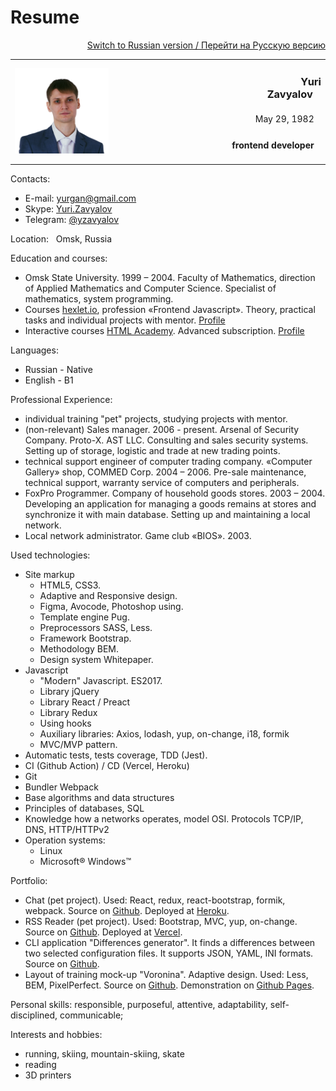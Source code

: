 
# Resume

<p align=right>
  <a href="/README.md">Switch to Russian version / Перейти на Русскую версию</a>
</p>

<table width="100%">
  <col width="25%">
  <col width="25%">
  <col width="50%">
  <tr>
    <td rowspan="3" colspan="2" width="25%">
      <img src="assets/me320-whitebg.png" alt="Photo" width="150">
    </td>
    <td align="right">
      <h3>&nbsp;&nbsp;&nbsp;&nbsp;&nbsp;&nbsp;&nbsp;&nbsp;&nbsp;&nbsp;&nbsp;&nbsp;&nbsp;&nbsp;&nbsp;&nbsp;&nbsp;&nbsp;&nbsp;&nbsp;&nbsp;&nbsp;&nbsp;&nbsp;&nbsp;&nbsp;&nbsp;&nbsp;&nbsp;&nbsp;&nbsp;&nbsp;&nbsp;&nbsp;&nbsp;&nbsp;&nbsp;&nbsp;&nbsp;&nbsp;&nbsp;&nbsp;&nbsp;&nbsp;&nbsp;&nbsp;&nbsp;&nbsp;&nbsp;&nbsp;&nbsp;&nbsp;&nbsp;&nbsp;Yuri Zavyalov&nbsp;&nbsp;&nbsp;</h3>
    </td>
  </tr>
  <tr>
    <td align="right">
      May 29, 1982&nbsp;&nbsp;&nbsp;
    </td>
  </tr>
  <tr>
    <td align="right">
      <h4>frontend developer&nbsp;&nbsp;&nbsp;</h4>
    </td>
  </tr>
</table>

Contacts:
* E-mail: 	[yurgan@gmail.com](mailto:yurgan@gmail.com)
* Skype:			[Yuri.Zavyalov](skype:yuri.zavyalov)
* Telegram: [@yzavyalov](https://telegram.me/yzavyalov)

Location: &nbsp; Omsk, Russia

Education and courses:
* Omsk State University. 1999 – 2004.  Faculty of Mathematics, 
direction of Applied Mathematics and Computer Science. 
Specialist of mathematics, system programming.
* Courses [hexlet.io](https://hexlet.io), profession «Frontend Javascript». Theory, practical tasks and individual projects with mentor. [Profile](https://ru.hexlet.io/u/yzav)
* Interactive courses [HTML Academy](https://htmlacademy.ru). Advanced subscription. [Profile](https://htmlacademy.ru/profile/yz)

Languages:
* Russian - Native
* English - B1 

Professional Experience: 
* individual training "pet" projects, studying projects with mentor.
* (non-relevant) Sales manager. 2006 - present. Arsenal of Security Company. Proto-X. AST LLC. Consulting and sales security systems. Setting up of storage, logistic and trade at new trading points.
* technical support engineer of computer trading company. «Computer Gallery» shop, COMMED Corp. 2004 – 2006. Pre-sale maintenance, technical support, warranty service of computers and peripherals.
* FoxPro Programmer. Company of household goods stores. 2003 – 2004. Developing an application for managing a goods remains at stores and synchronize it with main database. Setting up and maintaining a local network.
* Local network administrator. Game club «BIOS». 2003.

Used technologies:
* Site markup
    * HTML5, CSS3.
    * Adaptive and Responsive design.
    * Figma, Avocode, Photoshop using.
    * Template engine Pug.
    * Preprocessors SASS, Less.
    * Framework Bootstrap.
    * Methodology BEM.
    * Design system Whitepaper.
* Javascript
    * "Modern" Javascript. ES2017.
    * Library jQuery
    * Library React  / Preact
    * Library Redux
    * Using hooks
    * Auxiliary libraries: Axios, lodash, yup, on-change, i18, formik
    * MVC/MVP pattern.
* Automatic tests, tests coverage, TDD (Jest).
* CI (Github Action) / CD (Vercel, Heroku)
* Git
* Bundler Webpack
* Base algorithms and data structures
* Principles of databases, SQL
* Knowledge how a networks operates, model OSI. Protocols TCP/IP, DNS, HTTP/HTTPv2
* Operation systems:
    * Linux
    * Microsoft® Windows™

Portfolio:
* Chat (pet project). Used: React, redux, react-bootstrap, formik, webpack. Source on [Github](https://github.com/u-master/frontend-project-lvl4). Deployed at [Heroku](https://slack-u-master.herokuapp.com/).
* RSS Reader (pet project). Used: Bootstrap, MVC, yup, on-change. Source on [Github](https://github.com/u-master/frontend-project-lvl3). Deployed at [Vercel](https://rss-reader.u-master.now.sh/).
* CLI application "Differences generator". It finds a differences between two selected configuration files. It supports JSON, YAML, INI formats. Source on [Github](https://github.com/u-master/frontend-project-lvl2).
* Layout of training mock-up "Voronina". Adaptive design. Used: Less, BEM, PixelPerfect. Source on [Github](https://github.com/u-master/voronina). Demonstration on [Github Pages](https://u-master.github.io/voronina/).

Personal skills: responsible, purposeful, attentive, adaptability, self-disciplined, communicable;

Interests and hobbies: 
* running, skiing, mountain-skiing, skate
* reading
* 3D printers
